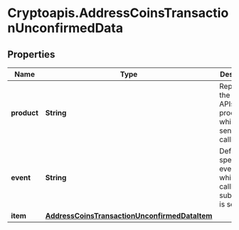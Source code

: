 # Cryptoapis.AddressCoinsTransactionUnconfirmedData

## Properties

Name | Type | Description | Notes
------------ | ------------- | ------------- | -------------
**product** | **String** | Represents the Crypto APIs 2.0 product which sends the callback. | 
**event** | **String** | Defines the specific event, for which a callback subscription is set. | 
**item** | [**AddressCoinsTransactionUnconfirmedDataItem**](AddressCoinsTransactionUnconfirmedDataItem.md) |  | 


